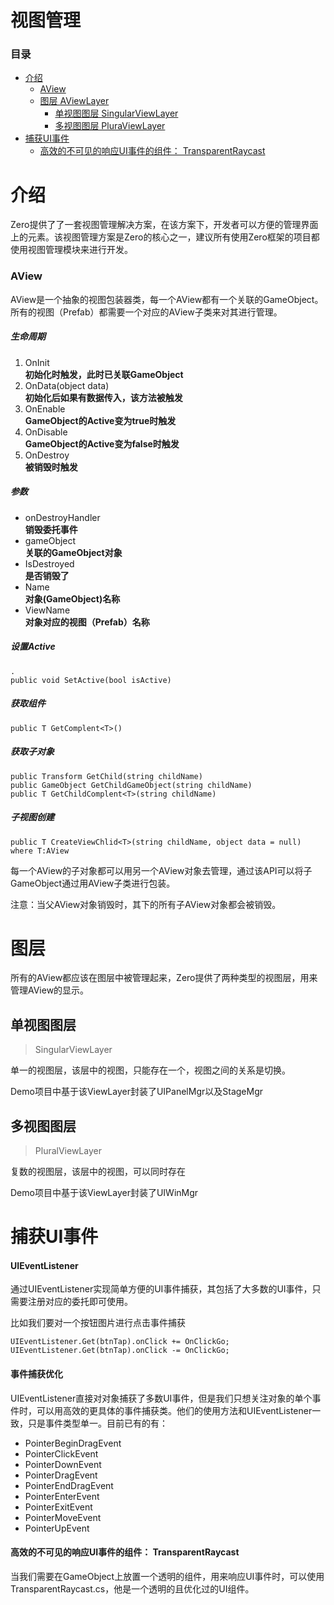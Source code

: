 # 视图管理

### 目录
- [介绍](#介绍)
    - [AView](#AView)
    - [图层 AViewLayer](#图层)
        - [单视图图层 SingularViewLayer](#单视图图层)
        - [多视图图层 PluraViewLayer](#多视图图层)
- [捕获UI事件](#捕获UI事件)
    - [高效的不可见的响应UI事件的组件： TransparentRaycast]()

# 介绍
Zero提供了了一套视图管理解决方案，在该方案下，开发者可以方便的管理界面上的元素。该视图管理方案是Zero的核心之一，建议所有使用Zero框架的项目都使用视图管理模块来进行开发。

### AView
AView是一个抽象的视图包装器类，每一个AView都有一个关联的GameObject。所有的视图（Prefab）都需要一个对应的AView子类来对其进行管理。

##### 生命周期

1. OnInit  
**初始化时触发，此时已关联GameObject**
2. OnData(object data)  
**初始化后如果有数据传入，该方法被触发**
3. OnEnable  
**GameObject的Active变为true时触发**
4. OnDisable  
**GameObject的Active变为false时触发**
5. OnDestroy  
**被销毁时触发**

##### 参数

- onDestroyHandler  
**销毁委托事件**
- gameObject  
**关联的GameObject对象**
- IsDestroyed  
**是否销毁了**
- Name  
**对象(GameObject)名称**
- ViewName  
**对象对应的视图（Prefab）名称**

##### 设置Active

```
.
public void SetActive(bool isActive)
```


##### 获取组件

```
public T GetComplent<T>()
```

##### 获取子对象

```
public Transform GetChild(string childName)
public GameObject GetChildGameObject(string childName)
public T GetChildComplent<T>(string childName)
```

##### 子视图创建

```
public T CreateViewChlid<T>(string childName, object data = null) where T:AView
```

每一个AView的子对象都可以用另一个AView对象去管理，通过该API可以将子GameObject通过用AView子类进行包装。

注意：当父AView对象销毁时，其下的所有子AView对象都会被销毁。

# 图层
所有的AView都应该在图层中被管理起来，Zero提供了两种类型的视图层，用来管理AView的显示。

## 单视图图层 

>SingularViewLayer

单一的视图层，该层中的视图，只能存在一个，视图之间的关系是切换。

Demo项目中基于该ViewLayer封装了UIPanelMgr以及StageMgr

## 多视图图层

>PluralViewLayer

复数的视图层，该层中的视图，可以同时存在

Demo项目中基于该ViewLayer封装了UIWinMgr

# 捕获UI事件

#### UIEventListener

通过UIEventListener实现简单方便的UI事件捕获，其包括了大多数的UI事件，只需要注册对应的委托即可使用。

比如我们要对一个按钮图片进行点击事件捕获

```
UIEventListener.Get(btnTap).onClick += OnClickGo;
UIEventListener.Get(btnTap).onClick -= OnClickGo;
```

#### 事件捕获优化

UIEventListener直接对对象捕获了多数UI事件，但是我们只想关注对象的单个事件时，可以用高效的更具体的事件捕获类。他们的使用方法和UIEventListener一致，只是事件类型单一。目前已有的有：

- PointerBeginDragEvent
- PointerClickEvent
- PointerDownEvent
- PointerDragEvent
- PointerEndDragEvent
- PointerEnterEvent
- PointerExitEvent
- PointerMoveEvent
- PointerUpEvent

#### 高效的不可见的响应UI事件的组件： TransparentRaycast 

当我们需要在GameObject上放置一个透明的组件，用来响应UI事件时，可以使用TransparentRaycast.cs，他是一个透明的且优化过的UI组件。